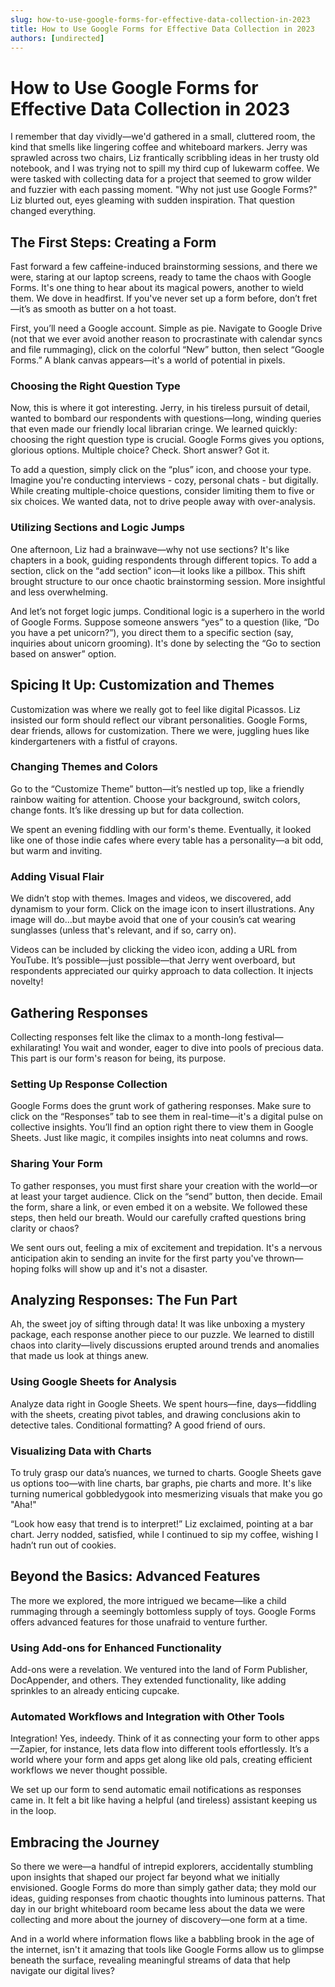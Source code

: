 ```yaml
---
slug: how-to-use-google-forms-for-effective-data-collection-in-2023
title: How to Use Google Forms for Effective Data Collection in 2023
authors: [undirected]
---
```



# How to Use Google Forms for Effective Data Collection in 2023

I remember that day vividly—we'd gathered in a small, cluttered room, the kind that smells like lingering coffee and whiteboard markers. Jerry was sprawled across two chairs, Liz frantically scribbling ideas in her trusty old notebook, and I was trying not to spill my third cup of lukewarm coffee. We were tasked with collecting data for a project that seemed to grow wilder and fuzzier with each passing moment. "Why not just use Google Forms?" Liz blurted out, eyes gleaming with sudden inspiration. That question changed everything.

## The First Steps: Creating a Form

Fast forward a few caffeine-induced brainstorming sessions, and there we were, staring at our laptop screens, ready to tame the chaos with Google Forms. It's one thing to hear about its magical powers, another to wield them. We dove in headfirst. If you've never set up a form before, don’t fret—it’s as smooth as butter on a hot toast. 

First, you’ll need a Google account. Simple as pie. Navigate to Google Drive (not that we ever avoid another reason to procrastinate with calendar syncs and file rummaging), click on the colorful “New” button, then select “Google Forms.” A blank canvas appears—it's a world of potential in pixels.

### Choosing the Right Question Type

Now, this is where it got interesting. Jerry, in his tireless pursuit of detail, wanted to bombard our respondents with questions—long, winding queries that even made our friendly local librarian cringe. We learned quickly: choosing the right question type is crucial. Google Forms gives you options, glorious options. Multiple choice? Check. Short answer? Got it. 

To add a question, simply click on the “plus” icon, and choose your type. Imagine you're conducting interviews - cozy, personal chats - but digitally. While creating multiple-choice questions, consider limiting them to five or six choices. We wanted data, not to drive people away with over-analysis.

### Utilizing Sections and Logic Jumps

One afternoon, Liz had a brainwave—why not use sections? It's like chapters in a book, guiding respondents through different topics. To add a section, click on the “add section” icon—it looks like a pillbox. This shift brought structure to our once chaotic brainstorming session. More insightful and less overwhelming.

And let’s not forget logic jumps. Conditional logic is a superhero in the world of Google Forms. Suppose someone answers “yes” to a question (like, “Do you have a pet unicorn?”), you direct them to a specific section (say, inquiries about unicorn grooming). It's done by selecting the “Go to section based on answer” option.

## Spicing It Up: Customization and Themes

Customization was where we really got to feel like digital Picassos. Liz insisted our form should reflect our vibrant personalities. Google Forms, dear friends, allows for customization. There we were, juggling hues like kindergarteners with a fistful of crayons.

### Changing Themes and Colors

Go to the “Customize Theme” button—it’s nestled up top, like a friendly rainbow waiting for attention. Choose your background, switch colors, change fonts. It’s like dressing up but for data collection.

We spent an evening fiddling with our form's theme. Eventually, it looked like one of those indie cafes where every table has a personality—a bit odd, but warm and inviting.

### Adding Visual Flair

We didn’t stop with themes. Images and videos, we discovered, add dynamism to your form. Click on the image icon to insert illustrations. Any image will do…but maybe avoid that one of your cousin’s cat wearing sunglasses (unless that's relevant, and if so, carry on).

Videos can be included by clicking the video icon, adding a URL from YouTube. It’s possible—just possible—that Jerry went overboard, but respondents appreciated our quirky approach to data collection. It injects novelty!

## Gathering Responses

Collecting responses felt like the climax to a month-long festival—exhilarating! You wait and wonder, eager to dive into pools of precious data. This part is our form's reason for being, its purpose.

### Setting Up Response Collection

Google Forms does the grunt work of gathering responses. Make sure to click on the “Responses” tab to see them in real-time—it's a digital pulse on collective insights. You’ll find an option right there to view them in Google Sheets. Just like magic, it compiles insights into neat columns and rows.

### Sharing Your Form

To gather responses, you must first share your creation with the world—or at least your target audience. Click on the “send” button, then decide. Email the form, share a link, or even embed it on a website. We followed these steps, then held our breath. Would our carefully crafted questions bring clarity or chaos?

We sent ours out, feeling a mix of excitement and trepidation. It's a nervous anticipation akin to sending an invite for the first party you've thrown—hoping folks will show up and it's not a disaster.

## Analyzing Responses: The Fun Part

Ah, the sweet joy of sifting through data! It was like unboxing a mystery package, each response another piece to our puzzle. We learned to distill chaos into clarity—lively discussions erupted around trends and anomalies that made us look at things anew.

### Using Google Sheets for Analysis

Analyze data right in Google Sheets. We spent hours—fine, days—fiddling with the sheets, creating pivot tables, and drawing conclusions akin to detective tales. Conditional formatting? A good friend of ours.

### Visualizing Data with Charts

To truly grasp our data’s nuances, we turned to charts. Google Sheets gave us options too—with line charts, bar graphs, pie charts and more. It's like turning numerical gobbledygook into mesmerizing visuals that make you go "Aha!"

“Look how easy that trend is to interpret!” Liz exclaimed, pointing at a bar chart. Jerry nodded, satisfied, while I continued to sip my coffee, wishing I hadn’t run out of cookies.

## Beyond the Basics: Advanced Features

The more we explored, the more intrigued we became—like a child rummaging through a seemingly bottomless supply of toys. Google Forms offers advanced features for those unafraid to venture further.

### Using Add-ons for Enhanced Functionality

Add-ons were a revelation. We ventured into the land of Form Publisher, DocAppender, and others. They extended functionality, like adding sprinkles to an already enticing cupcake.

### Automated Workflows and Integration with Other Tools

Integration! Yes, indeedy. Think of it as connecting your form to other apps—Zapier, for instance, lets data flow into different tools effortlessly. It’s a world where your form and apps get along like old pals, creating efficient workflows we never thought possible.

We set up our form to send automatic email notifications as responses came in. It felt a bit like having a helpful (and tireless) assistant keeping us in the loop.

## Embracing the Journey

So there we were—a handful of intrepid explorers, accidentally stumbling upon insights that shaped our project far beyond what we initially envisioned. Google Forms do more than simply gather data; they mold our ideas, guiding responses from chaotic thoughts into luminous patterns. That day in our bright whiteboard room became less about the data we were collecting and more about the journey of discovery—one form at a time.

And in a world where information flows like a babbling brook in the age of the internet, isn't it amazing that tools like Google Forms allow us to glimpse beneath the surface, revealing meaningful streams of data that help navigate our digital lives?